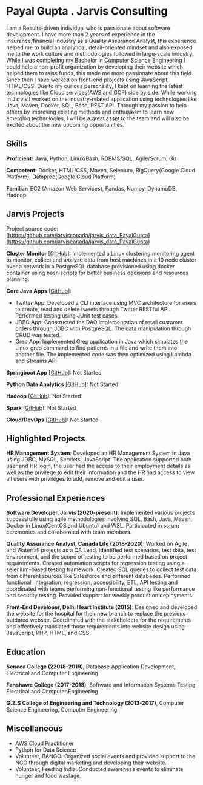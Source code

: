 # Payal Gupta . Jarvis Consulting

I am a Results-driven individual who is passionate about software development. I have more than 2 years of experience in the insurance/financial industry as a Quality Assurance Analyst, this experience helped me to build an analytical, detail-oriented mindset and also exposed me to the work culture and methodologies followed in large-scale industry. While I was completing my Bachelor in Computer Science Engineering I could help a non-profit organization by developing their website which helped them to raise funds, this made me more passionate about this field. Since then I have worked on front-end projects using JavaScript, HTML/CSS. Due to my curious personality, I kept on learning the latest technologies like Cloud services(AWS and GCP) side by side. While working in Jarvis I worked on the industry-related application using technologies like Java, Maven, Docker, SQL, Bash, REST API. Through my passion to help others by improving existing methods and enthusiasm to learn new emerging technologies, I will be a great asset to the team and will also be excited about the new upcoming opportunities.

## Skills

**Proficient:** Java, Python, Linux/Bash, RDBMS/SQL, Agile/Scrum, Git

**Competent:** Docker, HTML/CSS, Maven, Selenium, BigQuery(Google Cloud Platform), Dataproc(Google Cloud Platform)

**Familiar:** EC2 (Amazon Web Services), Pandas, Numpy, DynamoDB, Hadoop

## Jarvis Projects

Project source code: [https://github.com/jarviscanada/jarvis_data_PayalGupta](https://github.com/jarviscanada/jarvis_data_PayalGupta)


**Cluster Monitor** [[GitHub](https://github.com/jarviscanada/jarvis_data_PayalGupta/tree/master/linux_sql)]: Implemented a Linux clustering monitoring agent to monitor, collect and analyze data from host machines in a 10 node cluster over a network in a PostgreSQL database provisioned using docker container using bash scripts for better business decisions and resources planning.

**Core Java Apps** [[GitHub](https://github.com/jarviscanada/jarvis_data_PayalGupta/tree/master/core_java)]:
      
  - Twitter App: Developed a CLI interface using MVC architecture for users to create, read and delete tweets through Twitter RESTful API. Performed testing using JUnit test cases.
  - JDBC App: Constructed the DAO implementation of retail customer orders through JDBC with PostgreSQL. The data manipulation through CRUD was tested.
  - Grep App: Implemented Grep application in Java which simulates the Linux grep command to find patterns in a file and write them into another file. The implemented code was then optimized using Lambda and Streams API

**Springboot App** [[GitHub](https://github.com/jarviscanada/jarvis_data_PayalGupta/tree/master/springboot)]: Not Started

**Python Data Analytics** [[GitHub](https://github.com/jarviscanada/jarvis_data_PayalGupta/tree/master/python_data_anlytics)]: Not Started

**Hadoop** [[GitHub](https://github.com/jarviscanada/jarvis_data_PayalGupta/tree/master/hadoop)]: Not Started

**Spark** [[GitHub](https://github.com/jarviscanada/jarvis_data_PayalGupta/tree/master/spark)]: Not Started

**Cloud/DevOps** [[GitHub](https://github.com/jarviscanada/jarvis_data_PayalGupta/tree/master/cloud_devops)]: Not Started


## Highlighted Projects
**HR Management System**: Developed an HR Management System in Java using JDBC, MySQL, Servlets, JavaScript. The application supported both user and HR login, the user had the access to their employment details as well as the privilege to edit their information and the HR had access to view all users with privileges to add, remove and edit a user.


## Professional Experiences

**Software Developer, Jarvis (2020-present)**: Implemented various projects successfully using agile methodologies involving SQL, Bash, Java, Maven, Docker in Linux(CentOS and Ubuntu) and WSL. Participated in scrum ceremonies and collaborated with team members.

**Quality Assurance Analyst, Canada Life (2018-2020)**: Worked on Agile and Waterfall projects as a QA Lead. Identified test scenarios, test data, test environment, and the scope of testing to be performed based on project requirements. Created automation scripts for regression testing using a selenium-based testing framework. Created SQL queries to collect test data from different sources like Salesforce and different databases. Performed functional, integration, regression, accessibility, ETL, API testing and coordinated with teams performing non-functional testing like performance and security testing. Provided support for weekly production deployments.

**Front-End Developer, Delhi Heart Institute (2015)**: Designed and developed the website for the hospital for their new branch to replace the previous outdated website. Coordinated with the stakeholders for the requirements and effectively translated those requirements into website design using JavaScript, PHP, HTML, and CSS. 


## Education
**Seneca College (22018-2019)**, Database Application Development, Electrical and Computer Engineering

**Fanshawe College (2017-2018)**, Software and Information Systems Testing, Electrical and Computer Engineering

**G.Z.S College of Engineering and Technology (2013-2017)**, Computer Science Engineering, Computer Engineering


## Miscellaneous
- AWS Cloud Practitioner
- Python for Data Science
- Volunteer, BANGO: Organized social events and provided support to the NGO through digital marketing and developing their website.
- Volunteer, Feeding India: Conducted awareness events to eliminate hunger and food wastage.